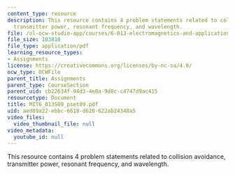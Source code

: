 ```yaml
---
content_type: resource
description: This resource contains 4 problem statements related to collision avoidance,
  transmitter power, resonant frequency, and wavelength.
file: /ol-ocw-studio-app/courses/6-013-electromagnetics-and-applications-spring-2009/aed89a22ebbc6618d628622ab24348a5_MIT6_013S09_pset09.pdf
file_size: 103818
file_type: application/pdf
learning_resource_types:
- Assignments
license: https://creativecommons.org/licenses/by-nc-sa/4.0/
ocw_type: OCWFile
parent_title: Assignments
parent_type: CourseSection
parent_uid: cb22634f-94d3-4e0a-9d8c-c4747d9ac415
resourcetype: Document
title: MIT6_013S09_pset09.pdf
uid: aed89a22-ebbc-6618-d628-622ab24348a5
video_files:
  video_thumbnail_file: null
video_metadata:
  youtube_id: null
---
```

This resource contains 4 problem statements related to collision avoidance, transmitter power, resonant frequency, and wavelength.